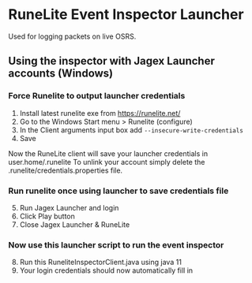 # RuneLite Event Inspector Launcher
Used for logging packets on live OSRS.

## Using the inspector with Jagex Launcher accounts (Windows)
### Force Runelite to output launcher credentials
1. Install latest runelite exe from https://runelite.net/
2. Go to the Windows Start menu > Runelite (configure)
3. In the Client arguments input box add `--insecure-write-credentials`
4. Save

Now the RuneLite client will save your launcher credentials in user.home/.runelite
To unlink your account simply delete the .runelite/credentials.properties file.

### Run runelite once using launcher to save credentials file
5. Run Jagex Launcher and login
6. Click Play button
7. Close Jagex Launcher & RuneLite

### Now use this launcher script to run the event inspector
8. Run this RuneliteInspectorClient.java using java 11
9. Your login credentials should now automatically fill in
